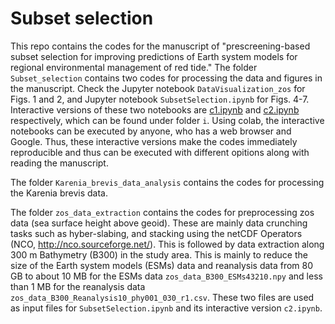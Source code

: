 # Subset selection 
This repo contains the codes for the manuscript of "prescreening-based subset selection for improving predictions of Earth system models for regional environmental management of red tide." The folder `Subset_selection` contains two codes for processing the data and figures in the manuscript. Check the Jupyter notebook `DataVisualization_zos` for Figs. 1 and 2, and Jupyter notebook `SubsetSelection.ipynb` for Figs. 4-7. Interactive versions of these two notebooks are [c1.ipynb](https://colab.research.google.com/github/aselshall/feart/blob/main/i/c1.ipynb) and [c2.ipynb](https://colab.research.google.com/github/aselshall/feart/blob/main/i/c2.ipynb) respectively, which can be found under folder `i`. Using colab, the interactive notebooks can be executed by anyone, who has a web browser and Google. Thus, these interactive versions make the codes immediately reproducible and thus can be executed with different opitions along with reading the manuscript. 

The folder `Karenia_brevis_data_analysis` contains the codes for processing the Karenia brevis data.

The folder `zos_data_extraction` contains the codes for preprocessing zos data (sea surface height above geoid). These are mainly data crunching tasks such as hyber-slabing, and stacking using the netCDF Operators (NCO, http://nco.sourceforge.net/). This is followed by data extraction along 300 m Bathymetry (B300) in the study area. This is mainly to reduce the size of the Earth system models (ESMs) data and reanalysis data from 80 GB to about 10 MB for the ESMs data `zos_data_B300_ESMs43210.npy` and less than 1 MB for the reanalysis data `zos_data_B300_Reanalysis10_phy001_030_r1.csv`. These two files are used as input files for `SubsetSelection.ipynb` and its interactive version `c2.ipynb`.

